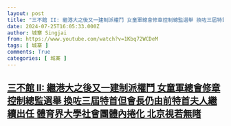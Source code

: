```yaml
---
layout: post
title: "三不館 II: 繼港大之後又一建制派權鬥 女童軍總會修章控制總監選舉 換咗三屆特首但會長仍由前特首夫人繼續出任 體育界大學社會團體內捲化 北京視若無睹"
date: 2024-07-25T16:05:33.000Z
author: 城寨 Singjai
from: https://www.youtube.com/watch?v=1Kbq72WCDeM
tags: [ 城寨 ]
comments: True
categories: [ 城寨 ]
---
```

<!--1721923533000-->
[三不館 II: 繼港大之後又一建制派權鬥 女童軍總會修章控制總監選舉 換咗三屆特首但會長仍由前特首夫人繼續出任 體育界大學社會團體內捲化 北京視若無睹](https://www.youtube.com/watch?v=1Kbq72WCDeM)
------

<div>

</div>
